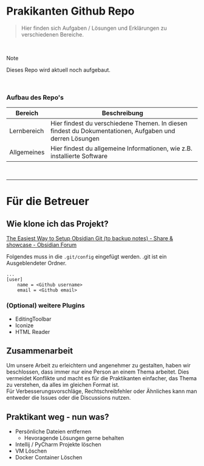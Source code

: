 # Prakikanten Github Repo
> Hier finden sich Aufgaben / Lösungen und Erklärungen zu verschiedenen Bereiche.

<br/>

> [!NOTE]
> Dieses Repo wird aktuell noch aufgebaut. 

<br/>

### Aufbau des Repo's
| Bereich | Beschreibung |
| --- | --- |
| Lernbereich | Hier findest du verschiedene Themen. In diesen findest du Dokumentationen, Aufgaben und derren Lösungen |
| Allgemeines | Hier findest du allgemeine Informationen, wie z.B. installierte Software |

<br/>

---
# Für die Betreuer
## Wie klone ich das Projekt?
[The Easiest Way to Setup Obsidian Git (to backup notes) - Share & showcase - Obsidian Forum](https://forum.obsidian.md/t/the-easiest-way-to-setup-obsidian-git-to-backup-notes/51429)

Folgendes muss in die ``.git/config`` eingefügt werden. .git ist ein Ausgeblendeter Ordner.
```
...
[user]
    name = <Github username>
    email = <Github email>
```

### (Optional) weitere Plugins
- EditingToolbar
- Iconize
- HTML Reader

## Zusammenarbeit
Um unsere Arbeit zu erleichtern und angenehmer zu gestalten, haben wir beschlossen, dass immer nur eine Person an einem Thema arbeitet. Dies vermeidet Konflikte und macht es für die Praktikanten einfacher, das Thema zu verstehen, da alles im gleichen Format ist. <br/>
Für Verbesserungsvorschläge, Rechtschreibfehler oder Ähnliches kann man entweder die Issues oder die Discussions nutzen. 

## Praktikant weg - nun was?
- Persönliche Dateien entfernen
  - Hevoragende Lösungen gerne behalten
- Intellij / PyCharm Projekte löschen
- VM Löschen
- Docker Container Löschen

